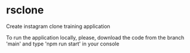 # rsclone
Create instagram clone training application

To run the application locally, please, download the code from the branch 'main' and type 'npm run start' in your console

